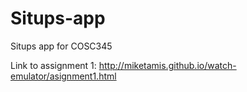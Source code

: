 # Situps-app
Situps app for COSC345

Link to assignment 1:
http://miketamis.github.io/watch-emulator/asignment1.html
